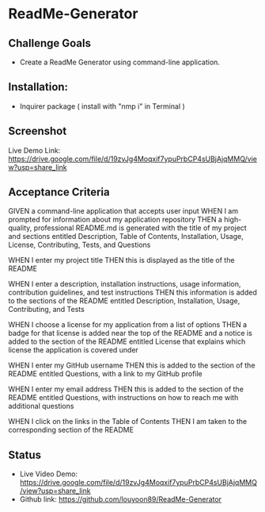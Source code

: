 # ReadMe-Generator

## Challenge Goals
 * Create a ReadMe Generator using command-line application. 

## Installation:
* Inquirer package ( install with "nmp i" in Terminal )

## Screenshot
Live Demo Link:
https://drive.google.com/file/d/19zvJg4Moqxif7ypuPrbCP4sUBjAjqMMQ/view?usp=share_link
## Acceptance Criteria

GIVEN a command-line application that accepts user input
WHEN I am prompted for information about my application repository
THEN a high-quality, professional README.md is generated with the title of my project and sections entitled Description, Table of Contents, Installation, Usage, License, Contributing, Tests, and Questions

WHEN I enter my project title
THEN this is displayed as the title of the README

WHEN I enter a description, installation instructions, usage information, contribution guidelines, and test instructions
THEN this information is added to the sections of the README entitled Description, Installation, Usage, Contributing, and Tests

WHEN I choose a license for my application from a list of options
THEN a badge for that license is added near the top of the README and a notice is added to the section of the README entitled License that explains which license the application is covered under

WHEN I enter my GitHub username
THEN this is added to the section of the README entitled Questions, with a link to my GitHub profile

WHEN I enter my email address
THEN this is added to the section of the README entitled Questions, with instructions on how to reach me with additional questions

WHEN I click on the links in the Table of Contents
THEN I am taken to the corresponding section of the README

## Status
* Live Video Demo: https://drive.google.com/file/d/19zvJg4Moqxif7ypuPrbCP4sUBjAjqMMQ/view?usp=share_link
* Github link: https://github.com/louyoon89/ReadMe-Generator
